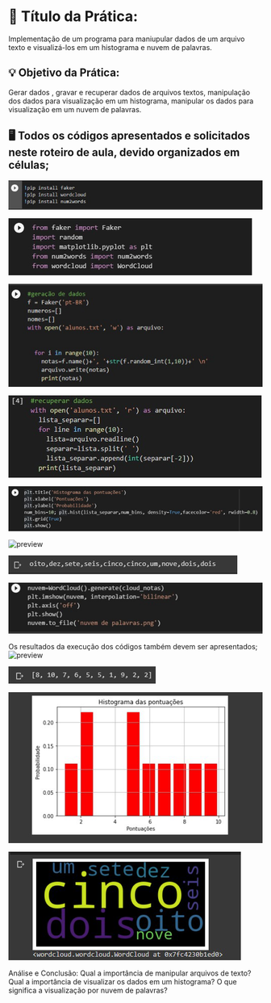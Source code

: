 # 📗 Título da Prática:

Implementação de um programa para maniupular dados de um arquivo texto e visualizá-los em um histograma e nuvem de palavras.

## 💡 Objetivo da Prática:

Gerar dados , gravar e recuperar dados de arquivos textos, manipulação dos dados para visualização em um histograma, manipular os dados para visualização em um nuvem de palavras.

## 🖥️ Todos os códigos apresentados e solicitados neste roteiro de aula, devido organizados em células;

![preview](./pasta/Instalação-das-bibliotecas.png)

![preview](./pasta/importando-as-bibliotecas.png)

![preview](./pasta/Gerando-os-nomes-e-notas.png)

![preview](./pasta/recuperando-e-gravando-os-arquivos.png)

![preview](./pasta/Colocando-no-histograma.png)

![preview](./pasta/Transformando-os-números-para-forma-extensa.png)

![preview](./pasta/Numeros-extensos-para-utilização.png)

![preview](./pasta/Fazendo-a-wordcloud.png)



Os resultados da execução dos códigos também devem ser apresentados;
![preview](./pasta/Resultados-gerar-nomes-e-nota.png)

![preview](./pasta/Separando-as-notas-para-fazer-o-histograma.png)

![preview](./pasta/Histograma.png)

![preview](./pasta/Wordcloud.png)

Análise e Conclusão:
Qual a importância de manipular arquivos de texto?
Qual a importância de visualizar os dados em um histograma?
O que significa a visualização por nuvem de palavras?
